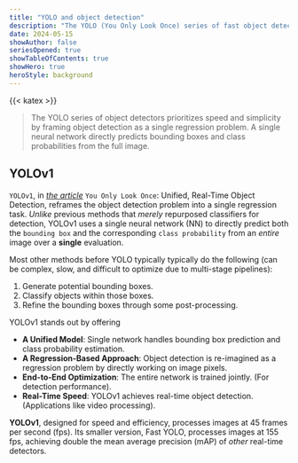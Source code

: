 ```yaml
---
title: "YOLO and object detection"
description: "The YOLO (You Only Look Once) series of fast object detection models has seen significant improvements from YOLOv1 and beyond"
date: 2024-05-15
showAuthor: false
seriesOpened: true
showTableOfContents: true
showHero: true
heroStyle: background
---
```


{{< katex >}}

> The YOLO series of object detectors prioritizes speed and simplicity by framing object detection as a single regression problem. A single neural network directly predicts bounding boxes and class probabilities from the full image.

## YOLOv1

`YOLOv1`, in _[the article](https://arxiv.org/abs/1506.02640)_ `You Only Look Once`: Unified, Real-Time Object Detection, reframes the object detection problem into a single regression task. _Unlike_ previous methods that _merely_ repurposed classifiers for detection, YOLOv1 uses a single neural network (NN) to directly predict both the `bounding box` and the corresponding `class probability` from an _entire_ image over a **single** evaluation.

Most other methods before YOLO typically typically do the following (can be complex, slow, and difficult to optimize due to multi-stage pipelines):

1. Generate potential bounding boxes.
2. Classify objects within those boxes.
3. Refine the bounding boxes through some post-processing.

YOLOv1 stands out by offering

- **A Unified Model**: Single network handles bounding box prediction and class probability estimation.
- **A Regression-Based Approach**: Object detection is re-imagined as a regression problem by directly working on image pixels.
- **End-to-End Optimization**: The entire network is trained jointly. (For detection performance).
- **Real-Time Speed**: YOLOv1 achieves real-time object detection. (Applications like video processing).

**YOLOv1**, designed for speed and efficiency, processes images at 45 frames per second (fps). Its smaller version, Fast YOLO, processes images at 155 fps, achieving double the mean average precision (mAP) of _other_ real-time detectors.
